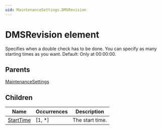 ```yaml
---
uid: MaintenanceSettings.DMSRevision
---
```


# DMSRevision element

Specifies when a double check has to be done. You can specify as many starting times as you want. Default: Only at 00:00:00.

## Parents

[MaintenanceSettings](xref:MaintenanceSettings)

## Children

| Name | Occurrences | Description |
| --- | --- | --- |
| [StartTime](xref:MaintenanceSettings.DMSRevision.StartTime) | [1, *] | The start time. |
